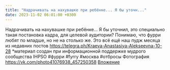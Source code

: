 ```yaml
---
title: "Надрачивать на нахувашке при ребёнке... Я бы уточн..."
date: 2023-11-02 06:01:00 +0300
---
```


Надрачивать на нахувашке при ребёнке... Я бы уточнил, это специально такая постановка кадра, для целевой аудитории? Понимаю, что фурри любят по младше, но не на столько же.
Это всё ещё наш пудж месяца из недавних постов https://telegra.ph/Kraeva-Anastasiya-Alekseevna-10-28
*материал создан при информационной поддержке мудрого сообщества IHPSО
#фурри #fyrry #москва #отбросы
Фотография
<a class="vk-attach" href="https://vk.com/photo41076938_457250358">https://vk.com/photo41076938_457250358</a>
<a class="vk-attach" href="https://vk.com/photo41076938_457250358">Вложение</a>
